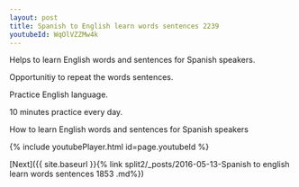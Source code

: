```yaml
---
layout: post
title: Spanish to English learn words sentences 2239 
youtubeId: WqOlVZZMw4k
---
```

 
 
Helps to learn English words and sentences for Spanish speakers.

Opportunitiy to repeat the words sentences. 

Practice English language. 
 
10 minutes practice every day. 
 
How to learn English words and sentences for Spanish speakers 
 
{% include youtubePlayer.html id=page.youtubeId %}
 
 
[Next]({{ site.baseurl }}{% link  split2/_posts/2016-05-13-Spanish to english learn words sentences 1853 .md%})
 
